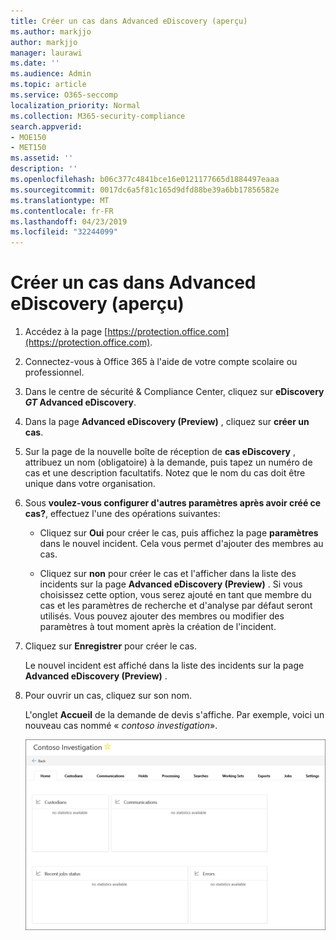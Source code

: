 ```yaml
---
title: Créer un cas dans Advanced eDiscovery (aperçu)
ms.author: markjjo
author: markjjo
manager: laurawi
ms.date: ''
ms.audience: Admin
ms.topic: article
ms.service: O365-seccomp
localization_priority: Normal
ms.collection: M365-security-compliance
search.appverid:
- MOE150
- MET150
ms.assetid: ''
description: ''
ms.openlocfilehash: b06c377c4841bce16e0121177665d1884497eaaa
ms.sourcegitcommit: 0017dc6a5f81c165d9dfd88be39a6bb17856582e
ms.translationtype: MT
ms.contentlocale: fr-FR
ms.lasthandoff: 04/23/2019
ms.locfileid: "32244099"
---
```

# <a name="create-a-new-case-in-advanced-ediscovery-preview"></a>Créer un cas dans Advanced eDiscovery (aperçu)    

1. Accédez à la page [https://protection.office.com](https://protection.office.com).
    
2. Connectez-vous à Office 365 à l'aide de votre compte scolaire ou professionnel.
    
3. Dans le centre de sécurité & Compliance Center, cliquez sur **eDiscovery _GT_ Advanced eDiscovery**.
 
4. Dans la page **Advanced eDiscovery (Preview)** , cliquez sur **créer un cas**.
    
5. Sur la page de la nouvelle boîte de réception de **cas eDiscovery** , attribuez un nom (obligatoire) à la demande, puis tapez un numéro de cas et une description facultatifs. Notez que le nom du cas doit être unique dans votre organisation.

6. Sous **voulez-vous configurer d'autres paramètres après avoir créé ce cas?**, effectuez l'une des opérations suivantes:

    - Cliquez sur **Oui** pour créer le cas, puis affichez la page **paramètres** dans le nouvel incident. Cela vous permet d'ajouter des membres au cas.
    
    - Cliquez sur **non** pour créer le cas et l'afficher dans la liste des incidents sur la page **Advanced eDiscovery (Preview)** . Si vous choisissez cette option, vous serez ajouté en tant que membre du cas et les paramètres de recherche et d'analyse par défaut seront utilisés. Vous pouvez ajouter des membres ou modifier des paramètres à tout moment après la création de l'incident.

7. Cliquez sur **Enregistrer** pour créer le cas.

    Le nouvel incident est affiché dans la liste des incidents sur la page **Advanced eDiscovery (Preview)** . 

8. Pour ouvrir un cas, cliquez sur son nom. 

    L'onglet **Accueil** de la demande de devis s'affiche. Par exemple, voici un nouveau cas nommé « *contoso investigation*».

    ![Onglet Accueil pour un nouveau cas dans Advanced eDiscovery](../media/newAeDcase.png)
